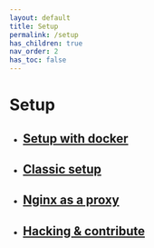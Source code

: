 ```yaml
---
layout: default
title: Setup
permalink: /setup
has_children: true
nav_order: 2
has_toc: false
---
```


# Setup


- ## [Setup with docker](/setup/docker)
- ## [Classic setup](/setup/classic)
- ## [Nginx as a proxy](/setup/nginx)
- ## [Hacking & contribute](/dev)